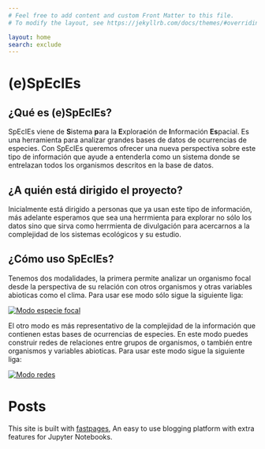 ```yaml
---
# Feel free to add content and custom Front Matter to this file.
# To modify the layout, see https://jekyllrb.com/docs/themes/#overriding-theme-defaults

layout: home
search: exclude
---
```


# (e)SpEcIEs

## ¿Qué es (e)SpEcIEs?

SpEcIEs viene de **S**istema **p**ara la **E**xplora**c**ión de **I**nformación **Es**pacial. Es una herramienta para analizar grandes bases de datos de ocurrencias de especies. Con SpEcIEs queremos ofrecer una nueva perspectiva sobre este tipo de información que ayude a entenderla como un sistema donde se entrelazan todos los organismos descritos en la base de datos. 

## ¿A quién está dirigido el proyecto?

Inicialmente está dirigido a personas que ya usan este tipo de información, más adelante esperamos que sea una herrmienta para explorar no sólo los datos sino que sirva como herrmienta de divulgación para acercarnos a la complejidad de los sistemas ecológicos y su estudio.

## ¿Cómo uso SpEcIEs?

Tenemos dos modalidades, la primera permite analizar un organismo focal desde la perspectiva de su relación con otros organismos y otras variables abioticas como el clima. Para usar ese modo sólo sigue la siguiente liga:

[![Modo especie focal](images/niche-screenshot.png "Modo especie focal")][niche_screen]

El otro modo es más representativo de la complejidad de la información que contienen estas bases de ocurrencias de especies. En este modo puedes construir redes de relaciones entre grupos de organismos, o también entre organismos y variables abioticas. Para usar este modo sigue la siguiente liga:

[![Modo redes](images/graph-screenshot.png "Modo redes")][graph_screen]



[niche_screen]: http://species.conabio.gob.mx/dbdev/geoportal_v0.1.html
[graph_screen]: http://species.conabio.gob.mx/dbdev/comunidad_v0.1.html

# Posts

This site is built with [fastpages](https://github.com/fastai/fastpages), An easy to use blogging platform with extra features for Jupyter Notebooks.
